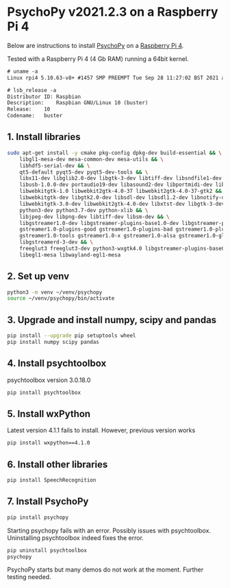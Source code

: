# PsychoPy v2021.2.3 on a Raspberry Pi 4

Below are instructions to install [PsychoPy](https://www.psychopy.org) on a [Raspberry Pi 4](https://www.raspberrypi.com/products/raspberry-pi-4-model-b/).

Tested with a Raspberry Pi 4 (4 Gb RAM) running a 64bit kernel.

```txt
# uname -a
Linux rpi4 5.10.63-v8+ #1457 SMP PREEMPT Tue Sep 28 11:27:02 BST 2021 aarch64 GNU/Linux

# lsb_release -a
Distributor ID: Raspbian
Description:    Raspbian GNU/Linux 10 (buster)
Release:    10
Codename:   buster
```

## 1. Install libraries

```sh
sudo apt-get install -y cmake pkg-config dpkg-dev build-essential && \
    libgl1-mesa-dev mesa-common-dev mesa-utils && \
    libhdf5-serial-dev && \
    qt5-default pyqt5-dev pyqt5-dev-tools && \
    libx11-dev libglib2.0-dev libgtk-3-dev libtiff-dev libsndfile1-dev && \
    libusb-1.0.0-dev portaudio19-dev libasound2-dev libportmidi-dev liblo-dev && \
    libwebkitgtk-1.0 libwebkit2gtk-4.0-37 libwebkit2gtk-4.0-37-gtk2 && \
    libwebkitgtk-dev libgtk2.0-dev libsdl-dev libsdl1.2-dev libnotify-dev && \
    libwebkitgtk-3.0-dev libwebkit2gtk-4.0-dev libxtst-dev libgtk-3-dev && \
    python3-dev python3.7-dev python-xlib && \
    libjpeg-dev libpng-dev libtiff-dev libsm-dev && \
    libgstreamer1.0-dev libgstreamer-plugins-base1.0-dev libgstreamer-plugins-bad1.0-dev gstreamer1.0-plugins-base && \
    gstreamer1.0-plugins-good gstreamer1.0-plugins-bad gstreamer1.0-plugins-ugly gstreamer1.0-libav && \
    gstreamer1.0-tools gstreamer1.0-x gstreamer1.0-alsa gstreamer1.0-gl gstreamer1.0-gtk3 gstreamer1.0-pulseaudio && \
    libgstreamerd-3-dev && \
    freeglut3 freeglut3-dev python3-wxgtk4.0 libgstreamer-plugins-base0.10-dev libghc-gtk3-dev libwxgtk3.0-gtk3-dev && \
    libegl1-mesa libwayland-egl1-mesa
```

## 2. Set up venv

```sh
python3 -m venv ~/venv/psychopy
source ~/venv/psychopy/bin/activate
```

## 3. Upgrade and install numpy, scipy and pandas

```sh
pip install --upgrade pip setuptools wheel
pip install numpy scipy pandas
```

## 4. Install psychtoolbox

psychtoolbox version 3.0.18.0

```sh
pip install psychtoolbox
```

## 5. Install wxPython

Latest version 4.1.1 fails to install. However, previous version works

```sh
pip install wxpython==4.1.0
```

## 6. Install other libraries

```sh
pip install SpeechRecognition
```

## 7. Install PsychoPy

```sh
pip install psychopy
```

Starting psychopy fails with an error. Possibly issues with psychtoolbox. Uninstalling psychtoolbox indeed fixes the error.

```sh
pip uninstall psychtoolbox
psychopy
```

PsychoPy starts but many demos do not work at the moment. Further testing needed.
